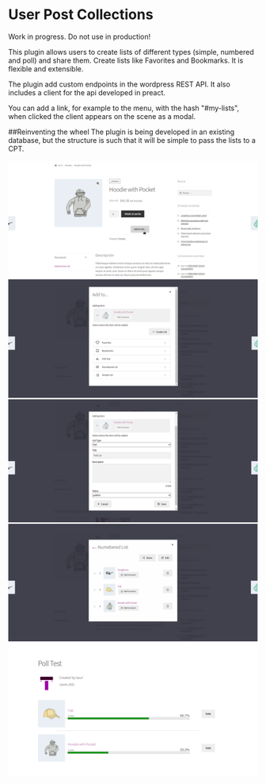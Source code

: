 # User Post Collections

Work in progress. Do not use in production!

This plugin allows users to create lists of different types (simple, numbered and poll) and share them.
Create lists like Favorites and Bookmarks.
It is flexible and extensible.

The plugin add custom endpoints in the wordpress REST API.
It also includes a client for the api developed in preact.

You can add a link, for example to the menu, with the hash "#my-lists", when clicked the client appears on the scene as a modal.

##Reinventing the wheel
The plugin is being developed in an existing database, but the structure is such that it will be simple to pass the lists to a CPT.

![Screenshot 1](screenshot-1.png?raw=true)
![Screenshot 2](screenshot-2.png?raw=true)
![Screenshot 3](screenshot-3.png?raw=true)
![Screenshot 4](screenshot-4.png?raw=true)
![Screenshot 5](screenshot-5.png?raw=true)
